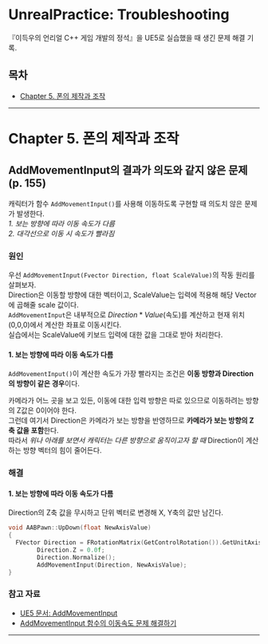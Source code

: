 # UnrealPractice: Troubleshooting  
『이득우의 언리얼 C++ 게임 개발의 정석』을 UE5로 실습했을 때 생긴 문제 해결 기록.  

## 목차  
* [Chapter 5. 폰의 제작과 조작](Chapter-5.-폰의-제작과-조작)  
<hr/>  
  
# Chapter 5. 폰의 제작과 조작  
## AddMovementInput의 결과가 의도와 같지 않은 문제(p. 155)  
캐릭터가 함수 `AddMovementInput()`를 사용해 이동하도록 구현할 때 의도치 않은 문제가 발생한다.  
_1. 보는 방향에 따라 이동 속도가 다름_  
_2. 대각선으로 이동 시 속도가 빨라짐_  

### 원인  
우선 `AddMovementInput(Fvector Direction, float ScaleValue)`의 작동 원리를 살펴보자.  
Direction은 이동할 방향에 대한 벡터이고, ScaleValue는 입력에 적용해 해당 Vector에 곱해줄 scale 값이다.  
`AddMovementInput`은 내부적으로 $Direction * Value$(속도)를 계산하고 현재 위치 (0,0,0)에서 계산한 좌표로 이동시킨다.  
실습에서는 ScaleValue에 키보드 입력에 대한 값을 그대로 받아 처리한다.  

#### 1. 보는 방향에 따라 이동 속도가 다름  
`AddMovementInput()`이 계산한 속도가 가장 빨라지는 조건은 **이동 방향과 Direction의 방향이 같은 경우**이다.  

카메라가 어느 곳을 보고 있든, 이동에 대한 입력 방향은 따로 있으므로 이동하려는 방향의 Z값은 0이어야 한다.  
그런데 여기서 Direction은 카메라가 보는 방향을 반영하므로 **카메라가 보는 방향의 Z축 값을 포함**한다.  
따라서 _위나 아래를 보면서 캐릭터는 다른 방향으로 움직이고자 할 때_ Direction이 계산하는 방향 벡터의 힘이 줄어든다.  

### 해결  
#### 1. 보는 방향에 따라 이동 속도가 다름  

Direction의 Z축 값을 무시하고 단위 벡터로 변경해 X, Y축의 값만 남긴다.
```C++
void AABPawn::UpDown(float NewAxisValue)
{
  FVector Direction = FRotationMatrix(GetControlRotation()).GetUnitAxis(EAxis::Y);
		Direction.Z = 0.0f;
		Direction.Normalize();
		AddMovementInput(Direction, NewAxisValue);
}
```
  
### 참고 자료  
* [UE5 문서: AddMovementInput](https://docs.unrealengine.com/5.0/en-US/API/Runtime/Engine/GameFramework/APawn/AddMovementInput/)  
* [AddMovementInput 함수의 이동속도 문제 해결하기](https://pppgod.tistory.com/39)  

<hr/>  
  
